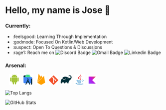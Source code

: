 # Hello, my name is Jose 👋

### Currently:
- :feelsgood: Learning Through Implementation
- :godmode: Focused On Kotlin/Web Development
- :suspect: Open To Questions & Discussions
- :rage1: Reach me on
![Discord Badge](https://img.shields.io/badge/Discord-Purple?style=plastic&logo=Discord&logoColor=%23ffffff&color=%235865f2)
![Gmail Badge](https://img.shields.io/badge/-Gmail-red?style=plastic&logo=Gmail&logoColor=white)
![Linkedin Badge](https://img.shields.io/badge/-Linkedin-blue?style=plastic&logo=Linkedin&logoColor=white)

### Arsenal:
<p>
&nbsp;&nbsp;
<img src="https://github.com/devicons/devicon/blob/master/icons/android/android-original.svg" title="Android" alt="Android" width="35" height="35"/>&nbsp;
<img src="https://github.com/devicons/devicon/blob/master/icons/androidstudio/androidstudio-original.svg" title="Android Studio" alt="Android Studio" width="35" height="35"/>&nbsp;
<img src="https://github.com/devicons/devicon/blob/master/icons/firebase/firebase-plain.svg" title="Firebase" alt="Firebase" width="35" height="35"/>&nbsp;
<img src="https://github.com/devicons/devicon/blob/master/icons/git/git-original.svg" title="Git" alt="Git" width="30" height="30"/>&nbsp;
<img src="https://github.com/devicons/devicon/blob/master/icons/gradle/gradle-original.svg" title="Gradle" alt="Gradle" width="35" height="35"/>&nbsp;
<img src="https://github.com/devicons/devicon/blob/master/icons/java/java-original.svg" title="Java" alt="Java" width="35" height="35"/>&nbsp;
<img src="https://github.com/devicons/devicon/blob/master/icons/kotlin/kotlin-original.svg" title="Kotlin" alt="Kotlin" width="30" height="30"/>&nbsp;
</p>

![Top Langs](https://github-readme-stats-clone-sigma.vercel.app/api/top-langs/?username=SVENTRIPIKAL&layout=compact&theme=radical&card_width=310&exclude_repo=github-readme-stats-clone,github-readme-streak-stats-clone&custom_title=&nbsp;&nbsp;&nbsp;&nbsp;&nbsp;&nbsp;&nbsp;&nbsp;Most&nbsp;Used&nbsp;Languages)  

![GitHub Stats](https://github-readme-stats-clone-sigma.vercel.app/api?username=SVENTRIPIKAL&hide=contribs,prs&show_icons=true&theme=radical&card_width=495&custom_title=&nbsp;&nbsp;&nbsp;&nbsp;&nbsp;&nbsp;&nbsp;&nbsp;&nbsp;&nbsp;&nbsp;&nbsp;&nbsp;&nbsp;&nbsp;&nbsp;&nbsp;&nbsp;&nbsp;&nbsp;&nbsp;&nbsp;&nbsp;&nbsp;&nbsp;&nbsp;&nbsp;&nbsp;&nbsp;&nbsp;&nbsp;&nbsp;&nbsp;&nbsp;&nbsp;Github&nbsp;Stats)

<!-- [![GitHub Streak](https://github-readme-streak-stats-clone-sigma.vercel.app?user=SVENTRIPIKAL&theme=radical)](https://git.io/streak-stats) -->
